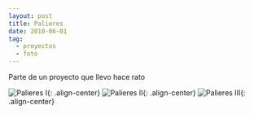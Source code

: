 ```yaml
---
layout: post
title: Palieres
date: 2010-06-01
tag:
  - proyectos
  - foto
---
```

Parte de un proyecto que llevo hace rato


![Palieres I][1]{: .align-center}
![Palieres II][2]{: .align-center}
![Palieres III][3]{: .align-center}

[1]: https://lh3.googleusercontent.com/SYeTtnYfTBk7da1jsLUZR_HKgB7weMOy14hPPg9NPpvEtd6M0pTsQevELdEXpNcChpJBx6vEaDxzpXwI9b7o8ONxB9crbFu-rdgDxB_q5Ume_uauX1TlIKIuMUxvJWmpQx9tNlqYwGL6nSwFurfVw-eKW7a2PyrjOMqvxuRKgItVtIvBYhOZS2LL-FKPZJU8ICWISbojdrQltkTchn_r6HGfCilqnnKw9RkgKgIZm0-dy8tEbB_GSCQAGmaLkT5ai_eLsSgc0yIdJ-ZsweHKMh2L4_horeXnknVy5y6WKNlhpe99Ga4cFwYW17zS8aFgVAuVg8kBUu3Op-M71GYITP6u4ZrHQZd9gt3IkpL3_sHRdQ0o_5Gsqr29p8Eeu48FmHitGp8Qdj33Cm4niq9P90LxQnL2Q6GOBXxmI1ejwY0EaX0mWIhVblE-oILbixfiQA9NhW-us5Z_gKR51DnZORYHaccf_nSFgEQd_VhQP5sRdl8Lj2D62kN9Q3h1DCqhIBGwRHL_uK4Drce6k-72xQ4Pd_1UkmpJNwVhkBK4NjAQOdXJLduOXcr14ihUZYyPwsluMemX3O7Wl0E-VUZO4-0xFAPx2E-_y8YBskIJDIqZnWoIkiqf=w1029-h679-no
[2]: https://lh3.googleusercontent.com/wwzki-F5UdcapSsQ6KlbCFI3yMX9wcJiufODUDt7WtlybFhvyNTx5uG3XrShPZCdOWcXrQzdNbEQNhLO4uOTZx74yzMRZPVAlXMfWR-KsdysIF98w_p9IEJwDhCj_uIroMd7pgkQ6SqNmwPum6NsQMNf9TNU2RVgOrXBF5elOHjPoo93eGsSfjEenH_F9D5kOum5aGdIltKuo06TxgRNebuCEzFh6s3GgYfeag58zt9lkjsB1X_FG4MsIrXQwQvKPUCrdYWMGadIC55IJYC2PJCuAzWpJWlD6EAcQKCOSjis7jYq1HHZHkxgKmwcqC0yJTftLmaVZV3gOdN-4jSOZRv0gM44E56ahXZfdFr73YMJ1VVd-yu1-6uxVsjbd0RaCebrlzJAPl4diB7_llHlzQczfEZb-ga_EBsicFfZohLdRAcgLNPnuAOULEYlqQy56UFOYSi9K0Te0g3twIJBgzkvxvdncHqK8mKREPfhPzF5uZye6upr6CSUGRwaKgGeW1zNd54qy09s_NDHmfsfIPIiIYeUjxdnx8gigK8vdGbIsdHZGkZIORhSl2GSIRlOxrmACvCWfYVZ-bQagUcQ0DojtqF80AF6swvLH8nRvJl9dEoQ5kVH=w1076-h679-no
[3]: https://lh3.googleusercontent.com/YdOwRGp4f_f924maCdcIgKHge3xIAVxHLENLopAGXCrHUCZ7qI8ZiuFdZZ2aVzyqoYta9DeDxXp54OXVhPy4lSa6639w_N6rGwqOemfVyfcMQD6zNGccD9AUuCcb8MJOLjAJ3VyoQ5Z5fAOCNOiZV2jvovb9XMh-h_RYvAJxOuw_osVM5_zXgPcfoX-FiY-N3tJ2bDlc62P4X2DLraqhm9LDxEUQ6PCbM9XJyKAgeq7KFu-o3QqZ7Q6srxh-3newT8zktnx6s-1T0eLnqgOwRN4IkX9_8Dxdow4ls-YWIQem5qQ0UW-jyeSEQRrX1Yh1rgB0DYJ_QxiRq2FS33UVBrNGgfeHGG8RoMhXNDz89siS13LVNdQ6q-Ofofq5y2cGstF79m8z5ztEk6rMOmIoxSeGTdqj3nxhjSC5qAUHnBNiEw5XnF1FJR6m3wCwFQNwXhGlaPGTSHpaX1ZJOqjpByr7eGmL58QlSQtLopAtRfxjPWhpButcn_bo2Ev3W6SGlxZcxU2sX_0Oyd8LWQ0kkJCwc0FZC2MyM3eb8Id6JzUXNXtBXltRO2ZJcp9FZbKp07QKMqTvmRK-TmCWgqixCTvAjXX_hFNM3IVCA4Jtp8uT00E0HCl3=w429-h679-no
